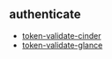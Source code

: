 
## authenticate
- [token-validate-cinder](https://godleon.github.io/osp_test_results/0.2.71/authenticate/token-validate-cinder.html)
- [token-validate-glance](https://godleon.github.io/osp_test_results/0.2.71/authenticate/token-validate-glance.html)

